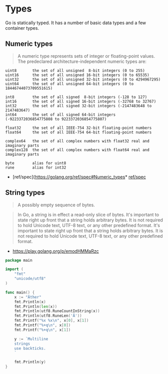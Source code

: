 # Types

Go is statically typed. It has a number of basic data types and a few container
types.

## Numeric types

> A numeric type represents sets of integer or floating-point values. The
> predeclared architecture-independent numeric types are:

```
uint8       the set of all unsigned  8-bit integers (0 to 255)
uint16      the set of all unsigned 16-bit integers (0 to 65535)
uint32      the set of all unsigned 32-bit integers (0 to 4294967295)
uint64      the set of all unsigned 64-bit integers (0 to 18446744073709551615)

int8        the set of all signed  8-bit integers (-128 to 127)
int16       the set of all signed 16-bit integers (-32768 to 32767)
int32       the set of all signed 32-bit integers (-2147483648 to 2147483647)
int64       the set of all signed 64-bit integers (-9223372036854775808 to 9223372036854775807)

float32     the set of all IEEE-754 32-bit floating-point numbers
float64     the set of all IEEE-754 64-bit floating-point numbers

complex64   the set of all complex numbers with float32 real and imaginary parts
complex128  the set of all complex numbers with float64 real and imaginary parts

byte        alias for uint8
rune        alias for int32
```

* [ref/spec](https://golang.org/ref/spec#Numeric_types* [ref/spec](https://golang.org/ref/spec#Numeric_types)

## String types

> A possibly empty sequence of bytes.

> In Go, a string is in effect a read-only slice of bytes. It's important to
> state right up front that a string holds arbitrary bytes. It is not required
> to hold Unicode text, UTF-8 text, or any other predefined format. It's
> important to state right up front that a string holds arbitrary bytes. It is
> not required to hold Unicode text, UTF-8 text, or any other predefined
> format.

* https://play.golang.org/p/emodHMMaRzc

```go
package main

import (
    "fmt"
    "unicode/utf8"
)

func main() {
    x := "Äther"
    fmt.Println(x)
    fmt.Println(len(x))
    fmt.Println(utf8.RuneCountInString(x))
    fmt.Println(utf8.RuneLen('Ä'))
    fmt.Printf("%x %x\n", x[0], x[1])
    fmt.Printf("%+q\n", x[0])
    fmt.Printf("%+q\n", x[1])

    y := `Multiline
    strings
    use backticks.
    `

    fmt.Println(y)
}
```

##
